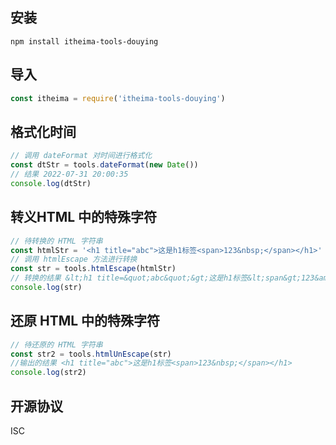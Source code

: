 ## 安装
```
npm install itheima-tools-douying
```

## 导入
```js
const itheima = require('itheima-tools-douying')
```

## 格式化时间
```js
// 调用 dateFormat 对时间进行格式化
const dtStr = tools.dateFormat(new Date())
// 结果 2022-07-31 20:00:35
console.log(dtStr)
```

## 转义HTML 中的特殊字符
```js
// 待转换的 HTML 字符串
const htmlStr = '<h1 title="abc">这是h1标签<span>123&nbsp;</span></h1>'
// 调用 htmlEscape 方法进行转换
const str = tools.htmlEscape(htmlStr)
// 转换的结果 &lt;h1 title=&quot;abc&quot;&gt;这是h1标签&lt;span&gt;123&amp;nbsp;&lt;/span&gt;&lt;/h1&gt;
console.log(str)
```

## 还原 HTML 中的特殊字符
```js
// 待还原的 HTML 字符串
const str2 = tools.htmlUnEscape(str)
//输出的结果 <h1 title="abc">这是h1标签<span>123&nbsp;</span></h1> 
console.log(str2)
```
## 开源协议
ISC